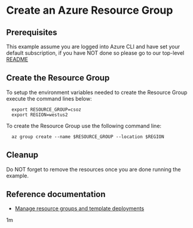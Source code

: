 
# Create an Azure Resource Group

## Prerequisites

This example assume you are logged into Azure CLI and have set your default
subscription, if you have NOT done so please go to our top-level
[README](../../README.md)

## Create the Resource Group

To setup the environment variables needed to create the Resource Group execute
the command lines below:

<!-- workflow.cron(0 0 * * 6) -->
<!-- workflow.skip() -->
```shell
  export RESOURCE_GROUP=csoz
  export REGION=westus2
```

<!-- workflow.run()

  if [[ -z $RESOURCE_GROUP ]]; then
    export RESOURCE_GROUP=csoz-$RANDOM
    export REGION=northcentralus
  fi

  -->

To create the Resource Group use the following command line:

```shell
  az group create --name $RESOURCE_GROUP --location $REGION
```

<!-- workflow.directOnly()

  export RESULT=$(az group show --name $RESOURCE_GROUP --output tsv --query properties.provisioningState)
  az group delete --name $RESOURCE_GROUP --yes || true
  if [[ "$RESULT" != Succeeded ]]; then
    exit 1
  fi

  -->

## Cleanup

Do NOT forget to remove the resources once you are done running the example.

## Reference documentation

* [Manage resource groups and template deployments](https://docs.microsoft.com/cli/azure/group)

1m
